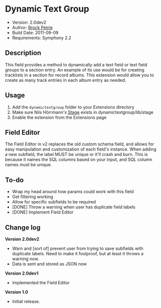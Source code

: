 # Dynamic Text Group

- Version: 2.0dev2
- Author: [Brock Petrie](http://www.brockpetrie.com)
- Build Date: 2011-09-09
- Requirements: Symphony 2.2

## Description
This field provides a method to dynamically add a text field or text field groups to a section entry. An example of its use would be for creating tracklists in a section for record albums. This extension would allow you to create as many track entries in each album entry as needed.

## Usage
1. Add the `dynamictextgroup` folder to your Extensions directory
2. Make sure Nils Hörrmann's [Stage](https://github.com/nilshoerrmann/stage) exists in dynamictextgroup/lib/stage
2. Enable the extension from the Extensions page

## Field Editor
The Field Editor in v2 replaces the old custom schema field, and allows for easy manipulation and customization of each field's instance. When adding a new subfield, the label MUST be unique or it'll crash and burn. This is because it names the SQL columns based on your input, and SQL column names must be unique.

## To-do
- Wrap my head around how params could work with this field
- Get filtering working
- Allow for specific subfields to be required
- [DONE] Throw a warning when user has duplicate field labels
- [DONE] Implement Field Editor

## Change log
**Version 2.0dev2** 
- Warn and [sort of] prevent user from trying to save subfields with duplicate labels. Need to make it foolproof, but at least it throws a warning now.
- Data is sent and stored as JSON now

**Version 2.0dev1** 
- Implemented the Field Editor

**Version 1.0** 
- Initial release.

